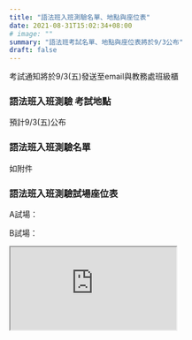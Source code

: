 ```yaml
---
title: "語法班入班測驗名單、地點與座位表"
date: 2021-08-31T15:02:34+08:00
# image: ""
summary: "語法班考試名單、地點與座位表將於9/3公布"
draft: false
---
```

考試通知將於9/3(五)發送至email與教務處班級櫃

### 語法班入班測驗 考試地點

預計9/3(五)公布

### 語法班入班測驗名單

如附件

### 語法班入班測驗試場座位表

A試場：

B試場：


<div class="embed-responsive embed-responsive-16by9">
  <iframe class="embed-responsive-item" src="https://script.google.com/macros/s/AKfycby8HHYjkJsJibaNhtX1sR25lSjefqTTFmTcB4ftIlwUleOSlR0FnhJ-La67rwexF72qdA/exec" target="_top"></iframe>
</div>